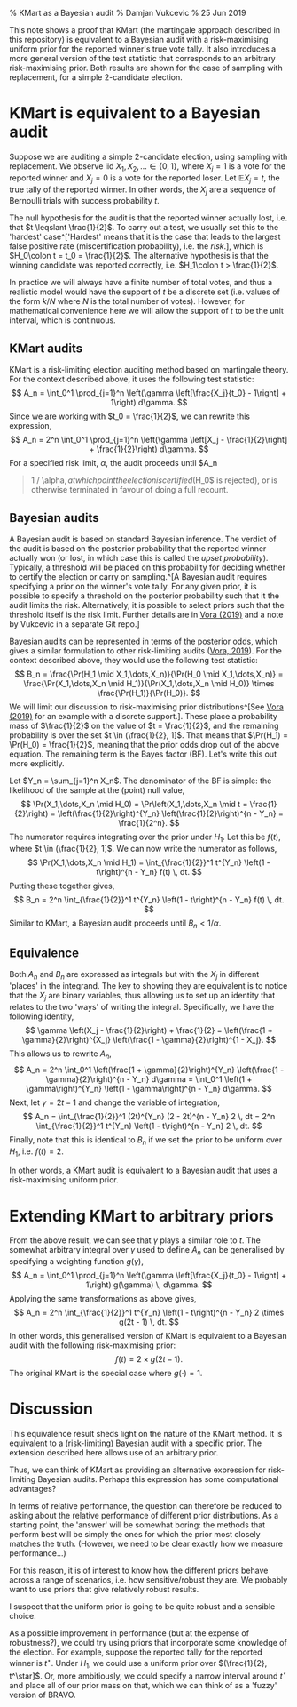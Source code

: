 % KMart as a Bayesian audit
% Damjan Vukcevic
% 25 Jun 2019

This note shows a proof that KMart (the martingale approach described in this
repository) is equivalent to a Bayesian audit with a risk-maximising uniform
prior for the reported winner's true vote tally.  It also introduces a more
general version of the test statistic that corresponds to an arbitrary
risk-maximising prior.  Both results are shown for the case of sampling with
replacement, for a simple 2-candidate election.


# KMart is equivalent to a Bayesian audit

Suppose we are auditing a simple 2-candidate election, using sampling with
replacement.  We observe iid $X_1, X_2, \ldots \in \{0,1\}$, where $X_j = 1$ is
a vote for the reported winner and $X_j = 0$ is a vote for the reported loser.
Let $\mathbb{E} X_j = t$, the true tally of the reported winner.  In other
words, the $X_j$ are a sequence of Bernoulli trials with success probability
$t$.

The null hypothesis for the audit is that the reported winner actually lost,
i.e. that $t \leqslant \frac{1}{2}$.  To carry out a test, we usually set this
to the 'hardest' case^['Hardest' means that it is the case that leads to the
largest false positive rate (miscertification probability), i.e. the *risk*.],
which is $H_0\colon t = t_0 = \frac{1}{2}$.  The alternative hypothesis is that
the winning candidate was reported correctly, i.e. $H_1\colon t > \frac{1}{2}$.

In practice we will always have a finite number of total votes, and thus
a realistic model would have the support of $t$ be a discrete set (i.e. values
of the form $k / N$ where $N$ is the total number of votes).  However, for
mathematical convenience here we will allow the support of $t$ to be the unit
interval, which is continuous.


## KMart audits

KMart is a risk-limiting election auditing method based on martingale
theory.  For the context described above, it uses the following test statistic:
$$
A_n = \int_0^1 \prod_{j=1}^n \left(\gamma \left[\frac{X_j}{t_0} - 1\right]
    + 1\right) d\gamma.
$$
Since we are working with $t_0 = \frac{1}{2}$, we can rewrite this expression,
$$
A_n = 2^n \int_0^1 \prod_{j=1}^n \left(\gamma \left[X_j - \frac{1}{2}\right]
    + \frac{1}{2}\right) d\gamma.
$$
For a specified risk limit, $\alpha$, the audit proceeds until $A_n
> 1 / \alpha$, at which point the election is certified ($H_0$ is rejected), or
is otherwise terminated in favour of doing a full recount.


## Bayesian audits

A Bayesian audit is based on standard Bayesian inference.  The verdict of the
audit is based on the posterior probability that the reported winner actually
won (or lost, in which case this is called the *upset probability*). Typically,
a threshold will be placed on this probability for deciding whether to certify
the election or carry on sampling.^[A Bayesian audit requires specifying
a prior on the winner's vote tally.  For any given prior, it is possible to
specify a threshold on the posterior probability such that it the audit limits
the risk.  Alternatively, it is possible to select priors such that the
threshold itself is the risk limit.  Further details are in [Vora
(2019)](https://arxiv.org/abs/1902.00999) and a note by Vukcevic in a separate
Git repo.]

Bayesian audits can be represented in terms of the posterior odds, which gives
a similar formulation to other risk-limiting audits ([Vora,
2019](https://arxiv.org/abs/1902.00999)).  For the context described above,
they would use the following test statistic:
$$
B_n = \frac{\Pr(H_1 \mid X_1,\dots,X_n)}{\Pr(H_0 \mid X_1,\dots,X_n)}
    = \frac{\Pr(X_1,\dots,X_n \mid H_1)}{\Pr(X_1,\dots,X_n \mid H_0)} \times
      \frac{\Pr(H_1)}{\Pr(H_0)}.
$$
We will limit our discussion to risk-maximising prior distributions^[See [Vora
(2019)](https://arxiv.org/abs/1902.00999) for an example with a discrete
support.].  These place a probability mass of $\frac{1}{2}$ on the value of $t
= \frac{1}{2}$, and the remaining probability is over the set $t \in
(\frac{1}{2}, 1]$.  That means that $\Pr(H_1) = \Pr(H_0) = \frac{1}{2}$,
meaning that the prior odds drop out of the above equation.  The remaining term
is the Bayes factor (BF).  Let's write this out more explicitly.

Let $Y_n = \sum_{j=1}^n X_n$.  The denominator of the BF is simple: the
likelihood of the sample at the (point) null value,
$$
  \Pr(X_1,\dots,X_n \mid H_0)
= \Pr\left(X_1,\dots,X_n \mid t = \frac{1}{2}\right)
= \left(\frac{1}{2}\right)^{Y_n} \left(\frac{1}{2}\right)^{n - Y_n}
= \frac{1}{2^n}.
$$
The numerator requires integrating over the prior under $H_1$.  Let this be
$f(t)$, where $t \in (\frac{1}{2}, 1]$.  We can now write the numerator as
follows,
$$
  \Pr(X_1,\dots,X_n \mid H_1)
= \int_{\frac{1}{2}}^1 t^{Y_n} \left(1 - t\right)^{n - Y_n} f(t) \, dt.
$$
Putting these together gives,
$$
B_n = 2^n \int_{\frac{1}{2}}^1 t^{Y_n} \left(1 - t\right)^{n - Y_n} f(t) \, dt.
$$
Similar to KMart, a Bayesian audit proceeds until $B_n < 1 / \alpha$.


## Equivalence

Both $A_n$ and $B_n$ are expressed as integrals but with the $X_j$ in different
'places' in the integrand.  The key to showing they are equivalent is to notice
that the $X_j$ are binary variables, thus allowing us to set up an identity
that relates to the two 'ways' of writing the integral.  Specifically, we have
the following identity,
$$
  \gamma \left(X_j - \frac{1}{2}\right) + \frac{1}{2}
= \left(\frac{1 + \gamma}{2}\right)^{X_j}
  \left(\frac{1 - \gamma}{2}\right)^{1 - X_j}.
$$
This allows us to rewrite $A_n$,
$$
A_n
= 2^n \int_0^1 \left(\frac{1 + \gamma}{2}\right)^{Y_n}
    \left(\frac{1 - \gamma}{2}\right)^{n - Y_n} d\gamma
= \int_0^1 \left(1 + \gamma\right)^{Y_n}
    \left(1 - \gamma\right)^{n - Y_n} d\gamma.
$$
Next, let $\gamma = 2t - 1$ and change the variable of integration,
$$
A_n
= \int_{\frac{1}{2}}^1 (2t)^{Y_n} (2 - 2t)^{n - Y_n} 2 \, dt
= 2^n \int_{\frac{1}{2}}^1 t^{Y_n} \left(1 - t\right)^{n - Y_n} 2 \, dt.
$$
Finally, note that this is identical to $B_n$ if we set the prior to be uniform
over $H_1$, i.e. $f(t) = 2$.

In other words, a KMart audit is equivalent to a Bayesian audit that uses
a risk-maximising uniform prior.


# Extending KMart to arbitrary priors

From the above result, we can see that $\gamma$ plays a similar role to $t$.
The somewhat arbitrary integral over $\gamma$ used to define $A_n$ can be
generalised by specifying a weighting function $g(\gamma)$,
$$
A_n = \int_0^1 \prod_{j=1}^n \left(\gamma \left[\frac{X_j}{t_0} - 1\right]
    + 1\right) g(\gamma) \, d\gamma.
$$
Applying the same transformations as above gives,
$$
A_n = 2^n \int_{\frac{1}{2}}^1 t^{Y_n} \left(1 - t\right)^{n - Y_n}
    2 \times g(2t - 1) \, dt.
$$
In other words, this generalised version of KMart is equivalent to a Bayesian
audit with the following risk-maximising prior:
$$
f(t) = 2 \times g(2t - 1).
$$
The original KMart is the special case where $g(\cdot) = 1$.


# Discussion

This equivalence result sheds light on the nature of the KMart method.  It is
equivalent to a (risk-limiting) Bayesian audit with a specific prior.  The
extension described here allows use of an arbitrary prior.

Thus, we can think of KMart as providing an alternative expression for
risk-limiting Bayesian audits.  Perhaps this expression has some computational
advantages?

In terms of relative performance, the question can therefore be reduced to
asking about the relative performance of different prior distributions.  As
a starting point, the 'answer' will be somewhat boring: the methods that
perform best will be simply the ones for which the prior most closely matches
the truth.  (However, we need to be clear exactly how we measure
performance...)

For this reason, it is of interest to know how the different priors behave
across a range of scenarios, i.e. how sensitive/robust they are.  We probably
want to use priors that give relatively robust results.

I suspect that the uniform prior is going to be quite robust and a sensible
choice.

As a possible improvement in performance (but at the expense of robustness?),
we could try using priors that incorporate some knowledge of the election.  For
example, suppose the reported tally for the reported winner is $t^\star$. Under
$H_1$, we could use a uniform prior over $(\frac{1}{2}, t^\star]$.  Or, more
ambitiously, we could specify a narrow interval around $t^\star$ and place all
of our prior mass on that, which we can think of as a 'fuzzy' version of BRAVO.

